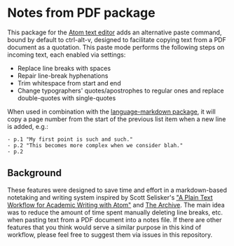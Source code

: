 # Notes from PDF package

This package for the [Atom text editor](https://atom.io/) adds an alternative paste command, bound by default to ctrl-alt-v, designed to facilitate copying text from a PDF document as a quotation. This paste mode performs the following steps on incoming text, each enabled via settings:
- Replace line breaks with spaces
- Repair line-break hyphenations
- Trim whitespace from start and end
- Change typographers' quotes/apostrophes to regular ones and replace double-quotes with single-quotes

When used in combination with the [language-markdown package](https://github.com/burodepeper/language-markdown), it will copy a page number from the start of the previous list item when a new line is added, e.g.:
```
- p.1 "My first point is such and such."
- p.2 "This becomes more complex when we consider blah."
- p.2
```

## Background

These features were designed to save time and effort in a markdown-based notetaking and writing system inspired by Scott Selisker's ["A Plain Text Workflow for Academic Writing with Atom"](http://u.arizona.edu/~selisker/post/workflow/) and [The Archive](https://zettelkasten.de/the-archive/). The main idea was to reduce the amount of time spent manually deleting line breaks, etc. when pasting text from a PDF document into a notes file. If there are other features that you think would serve a similar purpose in this kind of workflow, please feel free to suggest them via issues in this repository.
